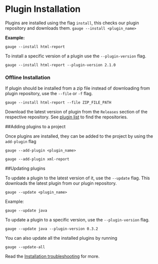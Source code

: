 # Plugin Installation
Plugins are installed using the flag `install`, this checks our plugin repository and downloads them.
```gauge --install <plugin_name>```

**Example:**
```
gauge --install html-report

```

To install a specific version of a plugin use the `--plugin-version` flag.
```
gauge --install html-report --plugin-version 2.1.0
```
### Offline Installation
If plugin should be installed from a zip file instead of downloading from plugin repository, use the `--file` or `-f` flag.
```
gauge --install html-report --file ZIP_FILE_PATH
```
Download the latest version of plugin from the `Releases` section of the respective repository. See [plugin list](../plugins/README.md) to find the repositories.

##Adding plugins to a project

Once plugins are installed, they can be added to the project by
using the `add-plugin` flag

`gauge --add-plugin <plugin_name>`

```
gauge --add-plugin xml-report
```

##Updating plugins

To update a plugin to the latest version of it, use the `--update` flag. This downloads the latest plugin from our plugin repository.

`gauge --update <plugin_name>`

Example:
```
gauge --update java
```
To update a plugin to a specific version, use the `--plugin-version` flag.
```
gauge --update java --plugin-version 0.3.2
```
You can also update all the installed plugins by running
```
gauge --update-all
```

Read the [Installation troubleshooting](../troubleshooting/installation.md) for more.
